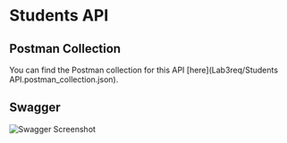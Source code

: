 # Students API

## Postman Collection

You can find the Postman collection for this API [here](Lab3req/Students API.postman_collection.json).

## Swagger

![Swagger Screenshot](screenshot.png)


